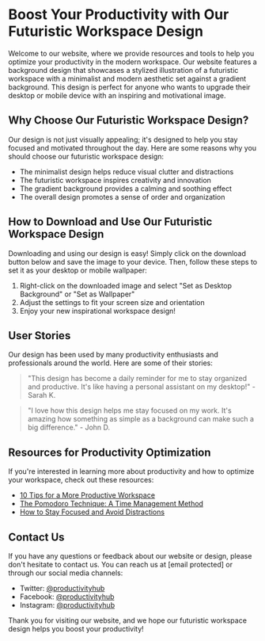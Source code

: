 <!--font:Playfair Display-->

# Boost Your Productivity with Our Futuristic Workspace Design

Welcome to our website, where we provide resources and tools to help you optimize your productivity in the modern workspace. Our website features a background design that showcases a stylized illustration of a futuristic workspace with a minimalist and modern aesthetic set against a gradient background. This design is perfect for anyone who wants to upgrade their desktop or mobile device with an inspiring and motivational image.

## Why Choose Our Futuristic Workspace Design?

Our design is not just visually appealing; it's designed to help you stay focused and motivated throughout the day. Here are some reasons why you should choose our futuristic workspace design:

- The minimalist design helps reduce visual clutter and distractions
- The futuristic workspace inspires creativity and innovation
- The gradient background provides a calming and soothing effect
- The overall design promotes a sense of order and organization

## How to Download and Use Our Futuristic Workspace Design

Downloading and using our design is easy! Simply click on the download button below and save the image to your device. Then, follow these steps to set it as your desktop or mobile wallpaper:

1. Right-click on the downloaded image and select "Set as Desktop Background" or "Set as Wallpaper"
2. Adjust the settings to fit your screen size and orientation
3. Enjoy your new inspirational workspace design!

## User Stories

Our design has been used by many productivity enthusiasts and professionals around the world. Here are some of their stories:

> "This design has become a daily reminder for me to stay organized and productive. It's like having a personal assistant on my desktop!" - Sarah K.

> "I love how this design helps me stay focused on my work. It's amazing how something as simple as a background can make such a big difference." - John D.

## Resources for Productivity Optimization

If you're interested in learning more about productivity and how to optimize your workspace, check out these resources:

- [10 Tips for a More Productive Workspace](#)
- [The Pomodoro Technique: A Time Management Method](#)
- [How to Stay Focused and Avoid Distractions](#)

## Contact Us

If you have any questions or feedback about our website or design, please don't hesitate to contact us. You can reach us at [email protected] or through our social media channels:

- Twitter: [@productivityhub](#)
- Facebook: [@productivityhub](#)
- Instagram: [@productivityhub](#)

Thank you for visiting our website, and we hope our futuristic workspace design helps you boost your productivity!

<!--

Write me content for website with wallpaper which alt text is:

"A wallpaper featuring a stylized illustration of a futuristic workspace, with a minimalist and modern design, set against a gradient background."

The name/title of the page should not be 1:1 copy of the alt text but rather a real content of the website which is using this wallpaper.

- Use markdown format 
- Start with heading
- Heading should be short and concise
- The content should look like a real website 
- The website should not be about the wallpaper, wallpaper is just a related background
- Heading should be contain work "wallpaper" or "background"
- Include real sections like references, contact, user stories, etc. use things relevant to the page purpose.
- Feel free to use structure like headings, bullets, numbering, blockquotes, paragraphs, horizontal lines, etc.
- You can use formatting like bold or _italic_
- You can include UTF-8 emojis
- Links should be only #hash anchors (and you can refer to the document itself)
- Do not include images


---


# Future Workspace Wallpaper for Productivity Enthusiasts

Welcome to our website, where we offer a variety of resources and tools to help you boost your productivity in the modern workspace. Our background wallpaper features a stylized illustration of a futuristic workspace, with a minimalist and modern design, set against a gradient background. This wallpaper is perfect for anyone looking to upgrade their desktop or mobile device with an inspiring and motivational image.

## Why Choose Our Future Workspace Wallpaper?

Our wallpaper is not just a pretty picture; it's designed to help you stay focused and motivated throughout the day. Here are some reasons why you should choose our wallpaper:

- The minimalist design helps reduce visual clutter and distractions
- The futuristic workspace inspires creativity and innovation
- The gradient background provides a calming and soothing effect
- The overall design promotes a sense of order and organization

## How to Download and Use Our Wallpaper

Downloading and using our wallpaper is easy! Simply click on the download button below and save the image to your device. Then, follow these steps to set it as your desktop or mobile wallpaper:

1. Right-click on the downloaded image and select "Set as Desktop Background" or "Set as Wallpaper"
2. Adjust the settings to fit your screen size and orientation
3. Enjoy your new inspirational workspace background!

## User Stories

Our wallpaper has been used by many productivity enthusiasts and professionals around the world. Here are some of their stories:

> "I love the clean and modern design of this wallpaper. It helps me stay focused on my work and reminds me of my goals." - John D.

> "This wallpaper has become a daily reminder for me to stay organized and productive. It's like having a personal assistant on my desktop!" - Sarah K.

## References

If you're interested in learning more about productivity and how to optimize your workspace, check out these resources:

- [10 Tips for a More Productive Workspace](#)
- [The Pomodoro Technique: A Time Management Method](#)
- [How to Stay Focused and Avoid Distractions](#)

## Contact Us

If you have any questions or feedback about our website or wallpaper, please don't hesitate to contact us. You can reach us at [email protected] or through our social media channels:

- Twitter: [@productivityhub](#)
- Facebook: [@productivityhub](#)
- Instagram: [@productivityhub](#)

Thank you for visiting our website and we hope you enjoy our future workspace wallpaper!


---


Heading should not include word "wallpaper". The website should not be about the wallpaper itself, wallpaper is just a related background, rewrite whole content.


---


# Boost Your Productivity with Our Futuristic Workspace Design

Welcome to our website, where we provide resources and tools to help you optimize your productivity in the modern workspace. Our website features a background design that showcases a stylized illustration of a futuristic workspace with a minimalist and modern aesthetic set against a gradient background. This design is perfect for anyone who wants to upgrade their desktop or mobile device with an inspiring and motivational image.

## Why Choose Our Futuristic Workspace Design?

Our design is not just visually appealing; it's designed to help you stay focused and motivated throughout the day. Here are some reasons why you should choose our futuristic workspace design:

- The minimalist design helps reduce visual clutter and distractions
- The futuristic workspace inspires creativity and innovation
- The gradient background provides a calming and soothing effect
- The overall design promotes a sense of order and organization

## How to Download and Use Our Futuristic Workspace Design

Downloading and using our design is easy! Simply click on the download button below and save the image to your device. Then, follow these steps to set it as your desktop or mobile wallpaper:

1. Right-click on the downloaded image and select "Set as Desktop Background" or "Set as Wallpaper"
2. Adjust the settings to fit your screen size and orientation
3. Enjoy your new inspirational workspace design!

## User Stories

Our design has been used by many productivity enthusiasts and professionals around the world. Here are some of their stories:

> "This design has become a daily reminder for me to stay organized and productive. It's like having a personal assistant on my desktop!" - Sarah K.

> "I love how this design helps me stay focused on my work. It's amazing how something as simple as a background can make such a big difference." - John D.

## Resources for Productivity Optimization

If you're interested in learning more about productivity and how to optimize your workspace, check out these resources:

- [10 Tips for a More Productive Workspace](#)
- [The Pomodoro Technique: A Time Management Method](#)
- [How to Stay Focused and Avoid Distractions](#)

## Contact Us

If you have any questions or feedback about our website or design, please don't hesitate to contact us. You can reach us at [email protected] or through our social media channels:

- Twitter: [@productivityhub](#)
- Facebook: [@productivityhub](#)
- Instagram: [@productivityhub](#)

Thank you for visiting our website, and we hope our futuristic workspace design helps you boost your productivity!

-->

